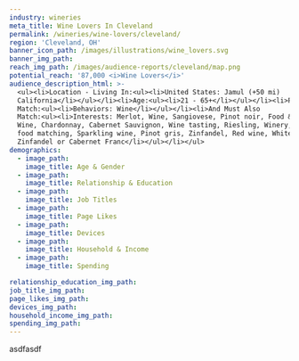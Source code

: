 ```yaml
---
industry: wineries
meta_title: Wine Lovers In Cleveland
permalink: /wineries/wine-lovers/cleveland/
region: 'Cleveland, OH'
banner_icon_path: /images/illustrations/wine_lovers.svg
banner_img_path:
reach_img_path: /images/audience-reports/cleveland/map.png
potential_reach: '87,000 <i>Wine Lovers</i>'
audience_description_html: >-
  <ul><li>Location - Living In:<ul><li>United States: Jamul (+50 mi)
  California</li></ul></li><li>Age:<ul><li>21 - 65+</li></ul></li><li>People Who
  Match:<ul><li>Behaviors: Wine</li></ul></li><li>And Must Also
  Match:<ul><li>Interests: Merlot, Wine, Sangiovese, Pinot noir, Food &amp;
  Wine, Chardonnay, Cabernet Sauvignon, Wine tasting, Riesling, Winery, Wine and
  food matching, Sparkling wine, Pinot gris, Zinfandel, Red wine, White
  Zinfandel or Cabernet Franc</li></ul></li></ul>
demographics:
  - image_path:
    image_title: Age & Gender
  - image_path:
    image_title: Relationship & Education
  - image_path:
    image_title: Job Titles
  - image_path:
    image_title: Page Likes
  - image_path: 
    image_title: Devices
  - image_path:
    image_title: Household & Income
  - image_path:
    image_title: Spending

relationship_education_img_path:
job_title_img_path:
page_likes_img_path:
devices_img_path:
household_income_img_path:
spending_img_path:
---
```



asdfasdf